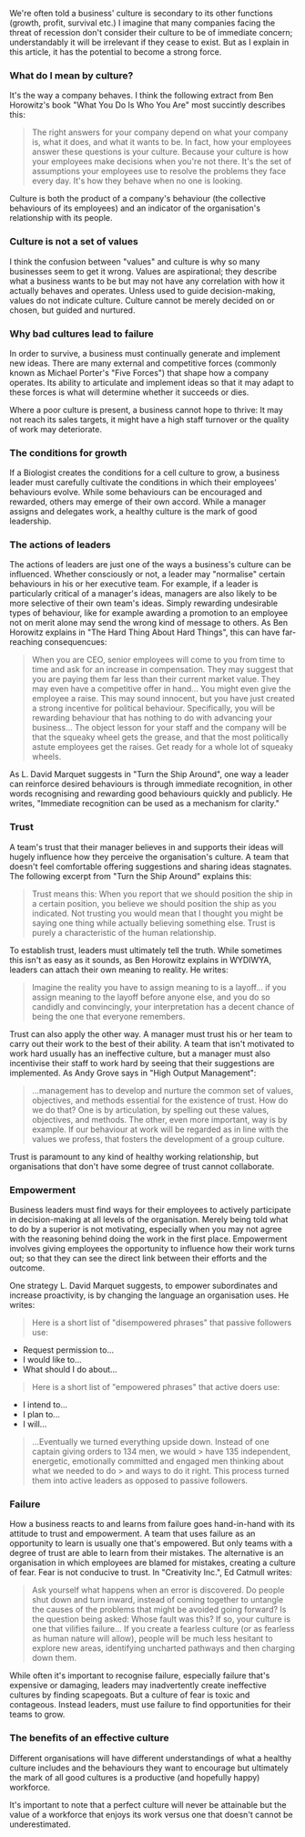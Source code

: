 We're often told a business' culture is secondary to its other functions (growth, profit, survival etc.) I imagine that many companies facing the threat of recession don't consider their culture to be of immediate concern; understandably it will be irrelevant if they cease to exist. But as I explain in this article, it has the potential to become a strong force.

### What do I mean by culture?

It's the way a company behaves. I think the following extract from Ben Horowitz's book "What You Do Is Who You Are" most succintly describes this:

> The right answers for your company depend on what your company is, what it does, and what it wants to be. In fact, how your employees answer these questions is your culture. Because your culture is how your employees make decisions when you're not there. It's the set of assumptions your employees use to resolve the problems they face every day. It's how they behave when no one is looking.

Culture is both the product of a company's behaviour (the collective behaviours of its employees) and an indicator of the organisation's relationship with its people.

### Culture is not a set of values

I think the confusion between "values" and culture is why so many businesses seem to get it wrong. Values are aspirational; they describe what a business wants to be but may not have any correlation with how it actually behaves and operates. Unless used to guide decision-making, values do not indicate culture. Culture cannot be merely decided on or chosen, but guided and nurtured.

### Why bad cultures lead to failure

In order to survive, a business must continually generate and implement new ideas. There are many external and competitive forces (commonly known as Michael Porter's "Five Forces") that shape how a company operates. Its ability to articulate and implement ideas so that it may adapt to these forces is what will determine whether it succeeds or dies.

Where a poor culture is present, a business cannot hope to thrive: It may not reach its sales targets, it might have a high staff turnover or the quality of work may deteriorate.

### The conditions for growth

If a Biologist creates the conditions for a cell culture to grow, a business leader must carefully cultivate the conditions in which their employees' behaviours evolve. While some behaviours can be encouraged and rewarded, others may emerge of their own accord. While a manager assigns and delegates work, a healthy culture is the mark of good leadership.

### The actions of leaders

The actions of leaders are just one of the ways a business's culture can be influenced. Whether consciously or not, a leader may "normalise" certain behaviours in his or her executive team. For example, if a leader is particularly critical of a manager's ideas, managers are also likely to be more selective of their own team's ideas. Simply rewarding undesirable types of behaviour, like for example awarding a promotion to an employee not on merit alone may send the wrong kind of message to others. As Ben Horowitz explains in "The Hard Thing About Hard Things", this can have far-reaching consequencues:

> When you are CEO, senior employees will come to you from time to time and ask for an increase in compensation. They may suggest that you are paying them far less than their current market value. They may even have a competitive offer in hand...
> You might even give the employee a raise. This may sound innocent, but you have just created a strong incentive for political behaviour. Specifically, you will be rewarding behaviour that has nothing to do with advancing your business...
> The object lesson for your staff and the company will be that the squeaky wheel gets the grease, and that the most politically astute employees get the raises. Get ready for a whole lot of squeaky wheels.

As L. David Marquet suggests in "Turn the Ship Around", one way a leader can reinforce desired behaviours is through immediate recognition, in other words recognising and rewarding good behaviours quickly and publicly. He writes, "Immediate recognition can be used as a mechanism for clarity."

### Trust

A team's trust that their manager believes in and supports their ideas will hugely influence how they perceive the organisation's culture. A team that doesn't feel comfortable offering suggestions and sharing ideas stagnates. The following excerpt from "Turn the Ship Around" explains this:

> Trust means this: When you report that we should position the ship in a certain position, you believe we should position the ship as you indicated. Not trusting you would mean that I thought you might be saying one thing while actually believing something else. Trust is purely a characteristic of the human relationship.

To establish trust, leaders must ultimately tell the truth. While sometimes this isn't as easy as it sounds, as Ben Horowitz explains in WYDIWYA, leaders can attach their own meaning to reality. He writes:

> Imagine the reality you have to assign meaning to is a layoff... if you assign meaning to the layoff before anyone else, and you do so candidly and convincingly, your interpretation has a decent chance of being the one that everyone remembers.

Trust can also apply the other way. A manager must trust his or her team to carry out their work to the best of their ability. A team that isn't motivated to work hard usually has an ineffective culture, but a manager must also incentivise their staff to work hard by seeing that their suggestions are implemented. As Andy Grove says in "High Output Management":

> ...management has to develop and nurture the common set of values, objectives, and methods essential for the existence of trust. How do we do that? One is by articulation, by spelling out these values, objectives, and methods. The other, even more important, way is by example. If our behaviour at work will be regarded as in line with the values we profess, that fosters the development of a group culture.

Trust is paramount to any kind of healthy working relationship, but organisations that don't have some degree of trust cannot collaborate.

### Empowerment

Business leaders must find ways for their employees to actively participate in decision-making at all levels of the organisation. Merely being told what to do by a superior is not motivating, especially when you may not agree with the reasoning behind doing the work in the first place. Empowerment involves giving employees the opportunity to influence how their work turns out; so that they can see the direct link between their efforts and the outcome.

One strategy L. David Marquet suggests, to empower subordinates and increase proactivity, is by changing the language an organisation uses. He writes:

> Here is a short list of "disempowered phrases" that passive followers use:
>
- Request permission to...
- I would like to...
- What should I do about...
> Here is a short list of "empowered phrases" that active doers use:
>
- I intend to...
- I plan to...
- I will...
>
> ...Eventually we turned everything upside down. Instead of one captain giving orders to 134 men, we would > have 135 independent, energetic, emotionally committed and engaged men thinking about what we needed to do > and ways to do it right. This process turned them into active leaders as opposed to passive followers.

### Failure

How a business reacts to and learns from failure goes hand-in-hand with its attitude to trust and empowerment. A team that uses failure as an opportunity to learn is usually one that's empowered. But only teams with a degree of trust are able to learn from their mistakes. The alternative is an organisation in which employees are blamed for mistakes, creating a culture of fear. Fear is not conducive to trust. In "Creativity Inc.", Ed Catmull writes:

> Ask yourself what happens when an error is discovered. Do people shut down and turn inward, instead of coming together to untangle the causes of the problems that might be avoided going forward? Is the question being asked: Whose fault was this? If so, your culture is one that vilifies failure...
> If you create a fearless culture (or as fearless as human nature will allow), people will be much less hesitant to explore new areas, identifying uncharted pathways and then charging down them.

While often it's important to recognise failure, especially failure that's expensive or damaging, leaders may inadvertently create ineffective cultures by finding scapegoats. But a culture of fear is toxic and contageous. Instead leaders, must use failure to find opportunities for their teams to grow.

### The benefits of an effective culture

Different organisations will have different understandings of what a healthy culture includes and the behaviours they want to encourage but ultimately the mark of all good cultures is a productive (and hopefully happy) workforce.

It's important to note that a perfect culture will never be attainable but the value of a workforce that enjoys its work versus one that doesn't cannot be underestimated.